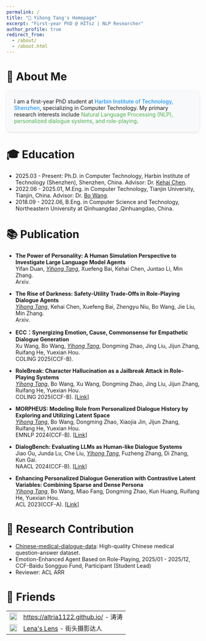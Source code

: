 ```yaml
---
permalink: /
title: "🌱 Yihong Tang's Homepage"
excerpt: "First-year PhD @ HITsz | NLP Researcher"
author_profile: true
redirect_from: 
  - /about/
  - /about.html
---
```


# 🌟 About Me 
<div style="background: #f8f9fa; padding: 20px; border-radius: 10px; box-shadow: 0 2px 5px rgba(0,0,0,0.1);">
I am a first-year PhD student at <span style="color: #2196F3; font-weight: 500;">Harbin Institute of Technology, Shenzhen</span>, specializing in Computer Technology. My primary research interests include <span style="color: #4CAF50;">Natural Language Processing (NLP), personalized dialogue systems, and role-playing</span>.
</div>


# 🎓 Education
- 2025.03 - Present: Ph.D. in Computer Technology, Harbin Institute of Technology (Shenzhen), Shenzhen, China. Advisor: Dr. [Kehai Chen](https://faculty.hitsz.edu.cn/chenkehai).
- 2022.06 - 2025.01, M.Eng. in Computer Technology, Tianjin University, Tianjin, China. Advisor: Dr. [Bo Wang](https://cic.tju.edu.cn/faculty/wangbo/index.htm).
- 2018.09 - 2022.06, B.Eng. in Computer Science and Technology, Northeastern University at Qinhuangdao ,Qinhuangdao, China.


# 📚 Publication

- **The Power of Personality: A Human Simulation Perspective to Investigate Large Language Model Agents**  
Yifan Duan, *<ins>Yihong Tang</ins>*, Xuefeng Bai, Kehai Chen, Juntao Li, Min Zhang.  
Arxiv.

- **The Rise of Darkness: Safety-Utility Trade-Offs in Role-Playing Dialogue Agents**  
*<ins>Yihong Tang</ins>*, Kehai Chen, Xuefeng Bai, Zhengyu Niu, Bo Wang, Jie Liu, Min Zhang.  
Arxiv.

- **ECC：Synergizing Emotion, Cause, Commonsense for Empathetic Dialogue Generation**  
  Xu Wang, Bo Wang, *<ins>Yihong Tang</ins>*, Dongming Zhao, Jing Liu, Jijun Zhang, Ruifang He, Yuexian Hou.  
  COLING 2025(CCF-B). 

- **RoleBreak: Character Hallucination as a Jailbreak Attack in Role-Playing Systems**  
  *<ins>Yihong Tang</ins>*, Bo Wang, Xu Wang, Dongming Zhao, Jing Liu, Jijun Zhang, Ruifang He, Yuexian Hou.  
  COLING 2025(CCF-B). [[Link]](https://arxiv.org/pdf/2409.16727v1.pdf)

- **MORPHEUS: Modeling Role from Personalized Dialogue History by Exploring and Utilizing Latent Space**  
  *<ins>Yihong Tang</ins>*, Bo Wang, Dongming Zhao, Xiaojia Jin, Jijun Zhang, Ruifang He, Yuexian Hou.  
  EMNLP 2024(CCF-B). [[Link]](https://aclanthology.org/2024.emnlp-main.437)

- **DialogBench: Evaluating LLMs as Human-like Dialogue Systems**  
  Jiao Ou, Junda Lu, Che Liu, *<ins>Yihong Tang</ins>*, Fuzheng Zhang, Di Zhang, Kun Gai.  
  NAACL 2024(CCF-B). [[Link]](https://aclanthology.org/2024.naacl-long.341)

- **Enhancing Personalized Dialogue Generation with Contrastive Latent Variables: Combining Sparse and Dense Persona**  
  *<ins>Yihong Tang</ins>*, Bo Wang, Miao Fang, Dongming Zhao, Kun Huang, Ruifang He, Yuexian Hou.  
  ACL 2023(CCF-A). [[Link]](https://aclanthology.org/2023.acl-long.299)

# 🔬 Research Contribution
- [Chinese-medical-dialogue-data](https://github.com/Toyhom/Chinese-medical-dialogue-data): High-quality Chinese medical question-answer dataset.
- Emotion-Enhanced Agent Based on Role-Playing, 2025/01 - 2025/12, CCF-Baidu Songguo Fund, Participant (Student Lead) 
- Reviewer: ACL ARR


<!-- # 🌈 Life Beyond Research
# 🎨 Creative Corner
- **📸 Photography**: Urban landscapes | AI-generated art
- **🎮 Game Design**: Developed 2 text-based RPG games
- **📖 Technical Writing**: Regular contributor to [AI Weekly Digest](https://example.com) -->

# 🤝 Friends 

<table>
  <tr>
    <td><img src="https://altria1122.github.io/link/img/Altria.png" width="20"/></td>
    <td><a href="#">https://altria1122.github.io/</a> - 涛涛</td>
  </tr>
  <tr>
    <td><img src="https://img.icons8.com/color/48/000000/link.png" width="20"/></td>
    <td><a href="#">Lena's Lens</a> - 街头摄影达人</td>
  </tr>
</table>
